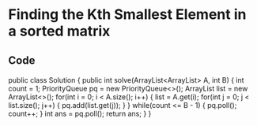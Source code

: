 # Finding the Kth Smallest Element in a sorted matrix

## Code

####
public class Solution {
    public int solve(ArrayList<ArrayList<Integer>> A, int B) {
        int count = 1;
        PriorityQueue<Integer> pq = new PriorityQueue<>();
        ArrayList<Integer> list = new ArrayList<>();
        for(int i = 0; i < A.size(); i++) {
            list = A.get(i);
            for(int j = 0; j < list.size(); j++) {
                pq.add(list.get(j));
            }
        }
        while(count <= B - 1) {
            pq.poll();
            count++;
        }
        int ans = pq.poll();
        return ans;
    }
}